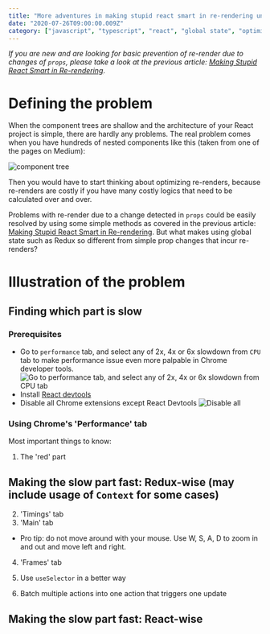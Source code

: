 ```yaml
---
title: "More adventures in making stupid react smart in re-rendering under global state"
date: "2020-07-26T09:00:00.009Z"
category: ["javascript", "typescript", "react", "global state", "optimization"]
---
```


_If you are new and are looking for basic prevention of re-render due to changes of `props`, please take a look at the previous article: [Making Stupid React Smart in Re-rendering](https://medium.com/swlh/making-stupid-react-smart-in-re-rendering-5f04b5bab327)_.

# Defining the problem

When the component trees are shallow and the architecture of your React project is simple, there are hardly any problems. The real problem comes when you have hundreds of nested components like this (taken from one of the pages on Medium):

![component tree](./tree.png)

Then you would have to start thinking about optimizing re-renders, because re-renders are costly if you have many costly logics that need to be calculated over and over.

Problems with re-render due to a change detected in `props` could be easily resolved by using some simple methods as covered in the previous article: [Making Stupid React Smart in Re-rendering](https://medium.com/swlh/making-stupid-react-smart-in-re-rendering-5f04b5bab327). But what makes using global state such as Redux so different from simple prop changes that incur re-renders?

# Illustration of the problem


## Finding which part is slow
### Prerequisites
- Go to `performance` tab, and select any of 2x, 4x or 6x slowdown from `CPU` tab to make performance issue even more palpable in Chrome developer tools.
  ![Go to `performance` tab, and select any of 2x, 4x or 6x slowdown from `CPU` tab](./perf-0.png)
- Install [React devtools](https://chrome.google.com/webstore/detail/react-developer-tools/fmkadmapgofadopljbjfkapdkoienihi?hl=en)
- Disable all Chrome extensions except React Devtools
  ![Disable all](./disable-all.png)

### Using Chrome's 'Performance' tab
Most important things to know:
1. The 'red' part


## Making the slow part fast: Redux-wise (may include usage of `Context` for some cases)
2. 'Timings' tab
3. 'Main' tab
- Pro tip: do not move around with your mouse. Use W, S, A, D to zoom in and out and move left and right.
4. 'Frames' tab

1. Use `useSelector` in a better way
2. Batch multiple actions into one action that triggers one update

## Making the slow part fast: React-wise
